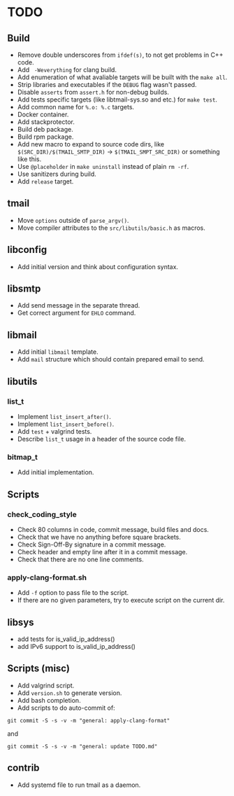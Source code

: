 # TODO

## Build

  * Remove double underscores from `ifdef(s)`, to not get problems
in C++ code.
  * Add ` -Weverything` for clang build.
  * Add enumeration of what avaliable targets will be built with the
`make all`.
  * Strip libraries and executables if the `DEBUG` flag wasn't passed.
  * Disable `asserts` from `assert.h` for non-debug builds.
  * Add tests specific targets (like libtmail-sys.so and etc.) for `make test`.
  * Add common name for `%.o: %.c` targets.
  * Docker container.
  * Add stackprotector.
  * Build deb package.
  * Build rpm package.
  * Add new macro to expand to source code dirs, like
`$(SRC_DIR)/$(TMAIL_SMTP_DIR)` -> `$(TMAIL_SMPT_SRC_DIR)` or something
like this.
  * Use `@placeholder` in `make uninstall` instead of plain `rm -rf`.
  * Use sanitizers during build.
  * Add `release` target.

## tmail

  * Move `options` outside of `parse_argv()`.
  * Move compiler attributes to the `src/libutils/basic.h` as macros.

## libconfig

  * Add initial version and think about configuration syntax.

## libsmtp

  * Add send message in the separate thread.
  * Get correct argument for `EHLO` command.
  
## libmail

  * Add initial `libmail` template.
  * Add `mail` structure which should contain prepared email
to send.

## libutils

### list_t

  * Implement `list_insert_after()`.
  * Implement `list_insert_before()`.
  * Add `test` + valgrind tests.
  * Describe `list_t` usage in a header of the source code file.

### bitmap_t

  * Add initial implementation.

## Scripts

### check_coding_style

  * Check 80 columns in code, commit message, build files and docs.
  * Check that we have no anything before square brackets.
  * Check Sign-Off-By signature in a commit message.
  * Check header and empty line after it in a commit message.
  * Check that there are no one line comments.

### apply-clang-format.sh

  * Add `-f` option to pass file to the script.
  * If there are no given parameters, try to execute script on the
current dir.

## libsys

  * add tests for is_valid_ip_address()
  * add IPv6 support to is_valid_ip_address()

## Scripts (misc)

  * Add valgrind script.
  * Add `version.sh` to generate version.
  * Add bash completion.
  * Add scripts to do auto-commit of:

`git commit -S -s -v -m "general: apply-clang-format"`

and

`git commit -S -s -v -m "general: update TODO.md"`

## contrib

  * Add systemd file to run tmail as a daemon.